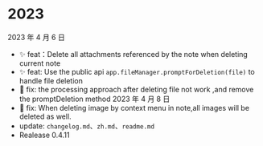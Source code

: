 # 2023

2023 年 4 月 6 日

-   ✨ feat：Delete all attachments referenced by the note when deleting current note
-   ✨ feat: Use the public api `app.fileManager.promptForDeletion(file)` to handle file deletion
-   🐞 fix: the processing approach after deleting file not work ,and remove the promptDeletion method
2023 年 4 月 8 日
-   🐞 fix: When deleting image by context menu in note,all images will be deleted as well.
-   update: `changelog.md`、`zh.md`、`readme.md`
-   Realease 0.4.11
